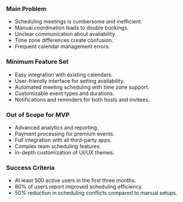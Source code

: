 ### Main Problem
- Scheduling meetings is cumbersome and inefficient.
- Manual coordination leads to double bookings.
- Unclear communication about availability.
- Time zone differences create confusion.
- Frequent calendar management errors.

### Minimum Feature Set
- Easy integration with existing calendars.
- User-friendly interface for setting availability.
- Automated meeting scheduling with time zone support.
- Customizable event types and durations.
- Notifications and reminders for both hosts and invitees.

### Out of Scope for MVP
- Advanced analytics and reporting.
- Payment processing for premium events.
- Full integration with all third-party apps.
- Complex team scheduling features.
- In-depth customization of UI/UX themes.

### Success Criteria
- At least 500 active users in the first three months.
- 80% of users report improved scheduling efficiency.
- 50% reduction in scheduling conflicts compared to manual setups.